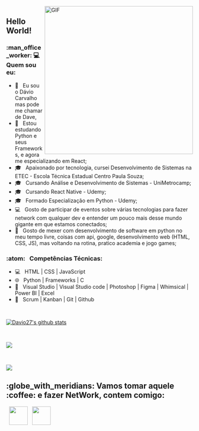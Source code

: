 
<img align="right" alt="GIF" src="https://becode.com.br/wp-content/uploads/2016/10/Por-que-usar-JavaScript.gif" width="400"/>

<h2> Hello World!</h2>
<h3> :man_office_worker: 💻 Quem sou eu: </h3>

- :rainbow: &nbsp; Eu sou o Dávio Carvalho mas pode me chamar de Dave, 
- 🔭 &nbsp; Estou estudando Python e seus Frameworks, e agora me especializando em React;
- 🎓 &nbsp; Apaixonado por tecnologia, cursei Desenvolvimento de Sistemas na ETEC - Escola Técnica Estadual Centro Paula Souza;
- 🎓 &nbsp; Cursando Análise e Desenvolvimento de Sistemas - UniMetrocamp;
- 🎓 &nbsp; Cursando React Native - Udemy;
- 🎓 &nbsp; Formado Especialização em Python - Udemy;
- :computer: &nbsp; Gosto de participar de eventos sobre várias tecnologias para fazer network com qualquer dev e entender um pouco mais desse mundo gigante em que estamos conectados;
- :iphone: &nbsp; Gosto de mexer com desenvolvimento de software em python no meu tempo livre, coisas com api, google, desenvolvimento web (HTML, CSS, JS), mas voltando na rotina, pratico academia e jogo games;

<h3>:atom: &nbsp; Competências Técnicas: </h3>

- 💻 &nbsp; HTML | CSS | JavaScript 
- 🌐 &nbsp; Python | Frameworks | C
- :art: &nbsp; Visual Studio | Visual Studio code | Photoshop | Figma | Whimsical | Power BI | Excel
- 🔧 &nbsp; Scrum | Kanban | Git | Github 

<br>

<a align="center" href="https://github-readme-stats.anuraghazra1.vercel.app/api?username=Davio27"><img align="center" src="https://github-readme-stats.anuraghazra1.vercel.app/api?username=Davio27&count_private=true&show_icons=true&include_all_commits=false&theme=dracula" alt="Davio27's github stats" />
</a>

</br>

<a align="center" href="https://github-readme-stats.anuraghazra1.vercel.app/api/top-langs/?username=Davio27"><img align="center" src="https://github-readme-stats.anuraghazra1.vercel.app/api/top-langs/?username=Davio27&layout=compact&theme=dracula" />
</a>

</br>


<a align="center" href="https://github-readme-stats.vercel.app/api/wakatime?username=Davio27"><img align="center" src="https://github-readme-stats.vercel.app/api/wakatime?username=Davio27&layout=compact&theme=radical" />
</a>



<h2> :globe_with_meridians: Vamos tomar aquele :coffee: e fazer NetWork, contem comigo: </h2>

&nbsp; <a align="center" href="https://www.linkedin.com/in/Apenasgabs/" target="_blank" rel="noopener noreferrer"><img align="center" src="https://img.icons8.com/plasticine/100/000000/linkedin.png" width="50" /></a>
&nbsp; <a align="center" href="mailto:Gabers357@gmail.com" target="_blank" rel="noopener noreferrer"><img align="center" src="https://img.icons8.com/plasticine/100/000000/gmail.png"  width="50" /></a>


</p>
